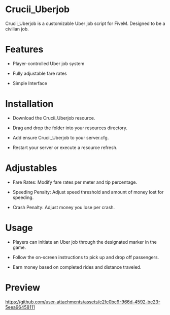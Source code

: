 # Crucii_Uberjob

Crucii_Uberjob is a customizable Uber job script for FiveM. Designed to be a civilian job.

# Features

- Player-controlled Uber job system

- Fully adjustable fare rates

- Simple Interface

# Installation

- Download the Crucii_Uberjob resource.

- Drag and drop the folder into your resources directory.

- Add ensure Crucii_Uberjob to your server.cfg.

- Restart your server or execute a resource refresh.

# Adjustables

- Fare Rates: Modify fare rates per meter and tip percentage.

- Speeding Penalty: Adjust speed threshold and amount of money lost for speeding.

- Crash Penalty: Adjust money you lose per crash.

# Usage

- Players can initiate an Uber job through the designated marker in the game.

- Follow the on-screen instructions to pick up and drop off passengers.

- Earn money based on completed rides and distance traveled.

# Preview
https://github.com/user-attachments/assets/c2fc0bc9-966d-4592-be23-5eea96458111

